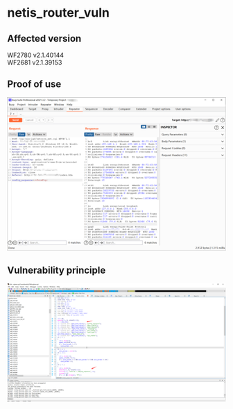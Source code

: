 # netis_router_vuln
## Affected version
WF2780 v2.1.40144  
WF2681 v2.1.39153

## Proof of use
![](https://github.com/windy-purple/netis_router_vuln/blob/main/img/3.png)

## Vulnerability principle
![](https://raw.githubusercontent.com/windy-purple/netis_router_vuln/main/img/2.png)
